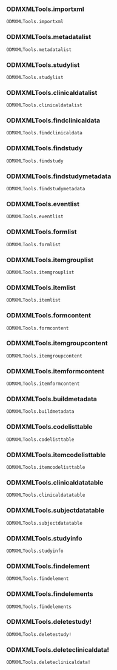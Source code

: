 

### ODMXMLTools.importxml
```@docs
ODMXMLTools.importxml
```


### ODMXMLTools.metadatalist
```@docs
ODMXMLTools.metadatalist
```

### ODMXMLTools.studylist
```@docs
ODMXMLTools.studylist
```

### ODMXMLTools.clinicaldatalist
```@docs
ODMXMLTools.clinicaldatalist
```

### ODMXMLTools.findclinicaldata
```@docs
ODMXMLTools.findclinicaldata
```

### ODMXMLTools.findstudy
```@docs
ODMXMLTools.findstudy
```

### ODMXMLTools.findstudymetadata
```@docs
ODMXMLTools.findstudymetadata
```

### ODMXMLTools.eventlist
```@docs
ODMXMLTools.eventlist
```

### ODMXMLTools.formlist
```@docs
ODMXMLTools.formlist
```

### ODMXMLTools.itemgrouplist
```@docs
ODMXMLTools.itemgrouplist
```

### ODMXMLTools.itemlist
```@docs
ODMXMLTools.itemlist
```

### ODMXMLTools.formcontent
```@docs
ODMXMLTools.formcontent
```

### ODMXMLTools.itemgroupcontent
```@docs
ODMXMLTools.itemgroupcontent
```

### ODMXMLTools.itemformcontent
```@docs
ODMXMLTools.itemformcontent
```

### ODMXMLTools.buildmetadata
```@docs
ODMXMLTools.buildmetadata
```

### ODMXMLTools.codelisttable
```@docs
ODMXMLTools.codelisttable
```

### ODMXMLTools.itemcodelisttable
```@docs
ODMXMLTools.itemcodelisttable
```

### ODMXMLTools.clinicaldatatable
```@docs
ODMXMLTools.clinicaldatatable
```

### ODMXMLTools.subjectdatatable
```@docs
ODMXMLTools.subjectdatatable
```

### ODMXMLTools.studyinfo
```@docs
ODMXMLTools.studyinfo
```

### ODMXMLTools.findelement
```@docs
ODMXMLTools.findelement
```

### ODMXMLTools.findelements
```@docs
ODMXMLTools.findelements
```

### ODMXMLTools.deletestudy!
```@docs
ODMXMLTools.deletestudy!
```

### ODMXMLTools.deleteclinicaldata!
```@docs
ODMXMLTools.deleteclinicaldata!
```

